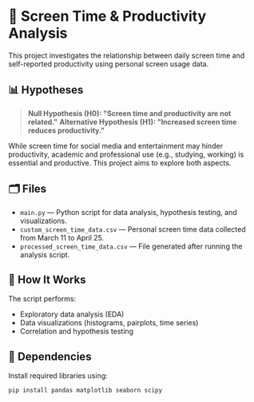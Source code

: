 # 📱 Screen Time & Productivity Analysis

This project investigates the relationship between daily screen time and self-reported productivity using personal screen usage data.

## 📊 Hypotheses
> **Null Hypothesis (H0): "Screen time and productivity are not related."**
> **Alternative Hypothesis (H1): "Increased screen time reduces productivity."**

While screen time for social media and entertainment may hinder productivity, academic and professional use (e.g., studying, working) is essential and productive. This project aims to explore both aspects.

## 🗂️ Files

- `main.py` — Python script for data analysis, hypothesis testing, and visualizations.
- `custom_screen_time_data.csv` — Personal screen time data collected from March 11 to April 25.
- `processed_screen_time_data.csv` — File generated after running the analysis script.

## 🧪 How It Works

The script performs:
- Exploratory data analysis (EDA)
- Data visualizations (histograms, pairplots, time series)
- Correlation and hypothesis testing

## 🧰 Dependencies
Install required libraries using:

```bash
pip install pandas matplotlib seaborn scipy
